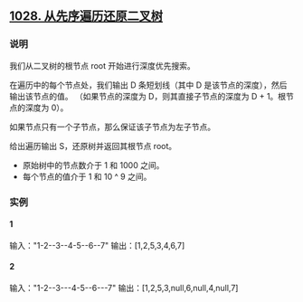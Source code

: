 ## [1028. 从先序遍历还原二叉树](https://leetcode-cn.com/problems/recover-a-tree-from-preorder-traversal/)

### 说明
我们从二叉树的根节点 root 开始进行深度优先搜索。

在遍历中的每个节点处，我们输出 D 条短划线（其中 D 是该节点的深度），然后输出该节点的值。
（如果节点的深度为 D，则其直接子节点的深度为 D + 1。根节点的深度为 0）。

如果节点只有一个子节点，那么保证该子节点为左子节点。

给出遍历输出 S，还原树并返回其根节点 root。

* 原始树中的节点数介于 1 和 1000 之间。
* 每个节点的值介于 1 和 10 ^ 9 之间。

### 实例
#### 1
输入："1-2--3--4-5--6--7"
输出：[1,2,5,3,4,6,7]

#### 2
输入："1-2--3---4-5--6---7"
输出：[1,2,5,3,null,6,null,4,null,7]